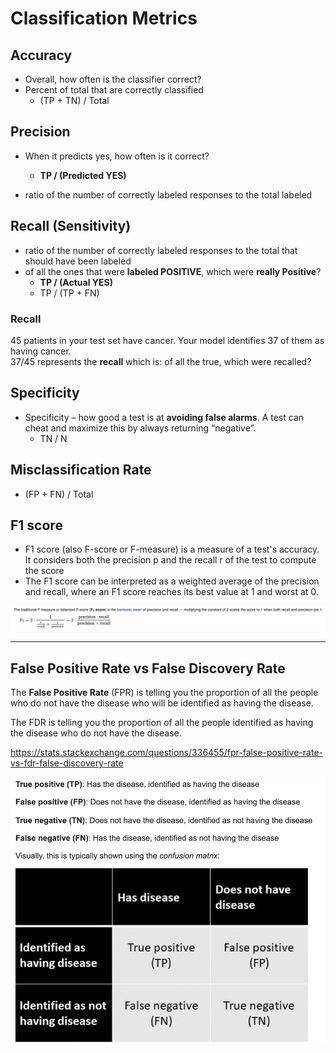 # Classification Metrics

## Accuracy
- Overall, how often is the classifier correct?
- Percent of total that are correctly classified
    - (TP + TN) / Total 
    
## Precision
- When it predicts yes, how often is it correct?
    - **TP / (Predicted YES)**
    
- ratio of the number of correctly labeled responses to the total labeled

## Recall (Sensitivity)
- ratio of the number of correctly labeled responses to the total that should have been labeled
- of all the ones that were **labeled POSITIVE**, which were **really Positive**?
    - **TP / (Actual YES)**    
    - TP / (TP + FN)
    
### Recall
45 patients in your test set have cancer. Your model identifies 37 of them as having cancer.  
37/45 represents the **recall** which is:  of all the true, which were recalled?


## Specificity
- Specificity – how good a test is at **avoiding false alarms**. A test can cheat and maximize this by always returning “negative”.
    - TN / N

## Misclassification Rate
- (FP + FN) / Total


## F1 score
- F1 score (also F-score or F-measure) is a measure of a test's accuracy. It considers both the precision p and the recall r of the test to compute the score
- The F1 score can be interpreted as a weighted average of the precision and recall, where an F1 score reaches its best value at 1 and worst at 0.

![f1.png](images/f1.png)

---

## False Positive Rate vs False Discovery Rate

The **False Positive Rate** (FPR) is telling you the proportion of all the people who do not have the disease who will be identified as having the disease.

The FDR is telling you the proportion of all the people identified as having the disease who do not have the disease.


https://stats.stackexchange.com/questions/336455/fpr-false-positive-rate-vs-fdr-false-discovery-rate

![fp.png](images/fp_fdr.png)


